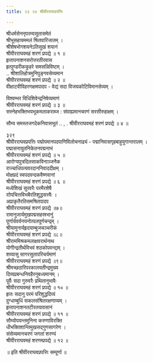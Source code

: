```yaml
---
title: २३ २४ श्रीवीरराघवपत्तिः

---
```

 श्रीधर्मसेननृपरम्यसुतासमेतं  
श्रीभूसहायममलं श्रितपारिजातम् ।  
श्रीशेषभोगशयनेऽतिसुखं शयानं  
श्रीवीरराघवमहं शरणं प्रपद्ये ॥ १ ॥  
हृत्तापनाशनसरोत्तरतीरवास  
हृत्पुण्डरीककुहरे समसन्निविष्टम् ।  
.. श्रीशालिहोत्रमुनिपुङ्गवसेव्यमान  
श्रीवीरराघवमहं शरणं प्रपद्ये ॥ २ ॥  
वीक्षाटवीविहरणक्षमपादप - वेद्यं सदा विजयकोटिविमानसेव्यम् ।  

विश्वम्भर विधिशिवेन्द्रनिषेव्यमाणं  
श्रीवीरराघवमहं शरणं प्रपद्ये ॥ ३ ॥  
सस्नेहभक्तिभयभूकमलाकराब्ज : संवाह्यमानचरणं सरसीरुहाक्षम् ।  

सौम्य समस्तजगदेकनिवासभूतं .. , . श्रीवीरराघवमहं शरणं प्रपद्ये ॥ ४ ॥  

३२९  
श्रीवीरराघवप्रपत्तिः पद्मोपमानपदपाणिविलोचनाढ्यं - पद्मानिवासगृहबाहुयुगान्तरालम् ।  
पद्मासनायुतनिकेतनपद्मनाभं  
श्रीवीरराघवमहं शरणं प्रपद्ये ॥ ५ ॥  
आरोग्यपुत्रदिलसाकविनाञ्जनैक  
राज्चाधिपत्यवरदाननिवाददीक्षम् ।  
मोक्षप्रदं स्वपदवन्दकवैष्णवानां  
श्रीवीरराघवमहं शरणं प्रपद्ये ॥ ६ ॥  
मध्येशिखं सुरवरैः परमैरशेषै  
राोपचित्तविभबैरतिशुद्धसत्त्वैः ।  
अप्राकृतैरतिसमश्रितपादप  
श्रीवीरराघवमहं शरणं प्रपद्ये ॥७॥  
रामानुजार्यमुखपद्मसहस्रभानुं  
पूर्णार्यवर्यनयनोत्पलपूर्णचन्द्रम् ।  
श्रीयामुनार्यहृदयाम्बुजचञ्चरीकं  
श्रीवीरराघवमहं शरणं प्रपद्ये ॥८॥  
श्रीराममिश्रकमलाक्षवरार्थनाथ  
योगीन्द्रतीर्थविभवं शठकोपवन्द्यम् ।  
शय्यासु सागरसुतापरिचर्यमाणं  
श्रीवीरराघवमहं शरणं प्रपद्ये ॥९॥  
श्रीमच्छठारिपरकालयतीन्द्रमुख्य  
दिव्यप्रबन्धनिवहैरनुबध्यमानम् ।  
पूर्वैः सदा गुरुवरैः प्रथितानुभावैः  
श्रीवीरराघवमहं शरणं प्रपद्ये ॥ १० ॥  
हृत्तः सदानु परमं परिशुद्धदिव्यं  
दुग्धाम्बुधिं सकलसंश्रितरक्षणाव्यम् ।  
हृत्तापनाशनतटीरतयावसानं  
श्रीवीरराघवमहं शरणं प्रपद्ये ॥ ११ ॥  
सौम्योपयन्तमुनिना करुणाविरक्ति  
धीभक्तिशान्तिमुखसद्गुणसागरेण ।  
संसेव्यमानचरणं जगतां शरण्यं  
श्रीवीरराघवमहं शरणम्प्रपद्ये ॥ १२ ॥  

॥ इति श्रीवीरराघवप्रपत्तिः सम्पूर्णा ॥  